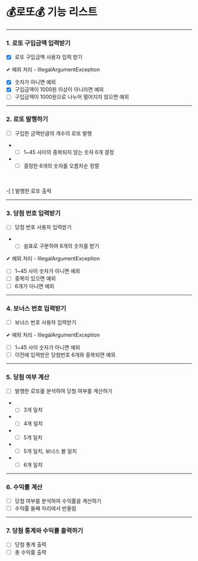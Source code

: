 # 💰로또💰 기능 리스트

---

### 1. 로또 구입금액 입력받기
-[x] 로또 구입금액 사용자 입력 받기

✔ 예외 처리 - IllegalArgumentException
-[x] 숫자가 아니면 예외
-[x] 구입금액이 1000원 이상이 아니라면 예외
-[ ] 구입금액이 1000원으로 나누어 떨어지지 않으면 예외

---

### 2. 로또 발행하기
-[ ] 구입한 금액만큼의 개수의 로또 발행
- -[ ] 1~45 사이의 중복되지 않는 숫자 6개 결정
- -[ ] 결정한 6개의 숫자를 오름차순 정렬
<br/>
<br/>
-[ ] 발행한 로또 출력

---
### 3. 당첨 번호 입력받기
-[ ] 당첨 번호 사용자 입력받기
- -[ ] 쉼표로 구분하여 6개의 숫자를 받기

✔ 예외 처리 - IllegalArgumentException
-[ ] 1~45 사이 숫자가 아니면 예외
-[ ] 중복이 있으면 예외
-[ ] 6개가 아니면 예외

---
### 4. 보너스 번호 입력받기
-[ ] 보너스 번호 사용자 입력받기

✔ 예외 처리 - IllegalArgumentException
-[ ] 1~45 사이 숫자가 아니면 예외
-[ ] 이전에 입력받은 당첨번호 6개와 중복되면 예외

---
### 5. 당첨 여부 계산
-[ ] 발행한 로또를 분석하여 당첨 여부를 계산하기
- -[ ] 3개 일치
- -[ ] 4개 일치
- -[ ] 5개 일치
- -[ ] 5개 일치, 보너스 볼 일치
- -[ ] 6개 일치

---
### 6. 수익률 계산
-[ ] 당첨 여부를 분석하여 수익률을 계산하기
-[ ] 수익률 둘째 자리에서 반올림

---
### 7. 당첨 통계와 수익률 출력하기
-[ ] 당첨 통계 출력
-[ ] 총 수익률 출력
